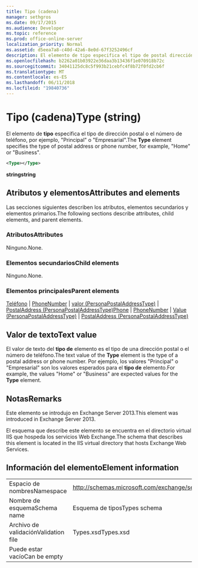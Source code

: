 ```yaml
---
title: Tipo (cadena)
manager: sethgros
ms.date: 09/17/2015
ms.audience: Developer
ms.topic: reference
ms.prod: office-online-server
localization_priority: Normal
ms.assetid: d5eea7a8-c40d-42a6-8e0d-67f3252496cf
description: El elemento de tipo especifica el tipo de postal dirección o número de teléfono, por ejemplo, HomeorBusiness.
ms.openlocfilehash: b2262a01b03922e36daa3b13436f1e070918b72c
ms.sourcegitcommit: 34041125dc8c5f993b21cebfc4f8b72f0fd2cb6f
ms.translationtype: MT
ms.contentlocale: es-ES
ms.lasthandoff: 06/11/2018
ms.locfileid: "19840736"
---
```

# <a name="type-string"></a><span data-ttu-id="f5252-103">Tipo (cadena)</span><span class="sxs-lookup"><span data-stu-id="f5252-103">Type (string)</span></span>

<span data-ttu-id="f5252-104">El elemento de **tipo** especifica el tipo de dirección postal o el número de teléfono, por ejemplo, "Principal" o "Empresarial".</span><span class="sxs-lookup"><span data-stu-id="f5252-104">The **Type** element specifies the type of postal address or phone number, for example, "Home" or "Business".</span></span> 
  
```XML
<Type></Type>
```

 <span data-ttu-id="f5252-105">**string**</span><span class="sxs-lookup"><span data-stu-id="f5252-105">**string**</span></span>
## <a name="attributes-and-elements"></a><span data-ttu-id="f5252-106">Atributos y elementos</span><span class="sxs-lookup"><span data-stu-id="f5252-106">Attributes and elements</span></span>

<span data-ttu-id="f5252-107">Las secciones siguientes describen los atributos, elementos secundarios y elementos primarios.</span><span class="sxs-lookup"><span data-stu-id="f5252-107">The following sections describe attributes, child elements, and parent elements.</span></span>
  
### <a name="attributes"></a><span data-ttu-id="f5252-108">Atributos</span><span class="sxs-lookup"><span data-stu-id="f5252-108">Attributes</span></span>

<span data-ttu-id="f5252-109">Ninguno.</span><span class="sxs-lookup"><span data-stu-id="f5252-109">None.</span></span>
  
### <a name="child-elements"></a><span data-ttu-id="f5252-110">Elementos secundarios</span><span class="sxs-lookup"><span data-stu-id="f5252-110">Child elements</span></span>

<span data-ttu-id="f5252-111">Ninguno.</span><span class="sxs-lookup"><span data-stu-id="f5252-111">None.</span></span>
  
### <a name="parent-elements"></a><span data-ttu-id="f5252-112">Elementos principales</span><span class="sxs-lookup"><span data-stu-id="f5252-112">Parent elements</span></span>

<span data-ttu-id="f5252-113">[Teléfono](phone.md) | [PhoneNumber](phonenumber.md) | [valor (PersonaPostalAddressType)](value-personapostaladdresstype.md) | [PostalAddress (PersonaPostalAddressType)](postaladdress-personapostaladdresstype.md)</span><span class="sxs-lookup"><span data-stu-id="f5252-113">[Phone](phone.md) | [PhoneNumber](phonenumber.md) | [Value (PersonaPostalAddressType)](value-personapostaladdresstype.md) | [PostalAddress (PersonaPostalAddressType)](postaladdress-personapostaladdresstype.md)</span></span>
  
## <a name="text-value"></a><span data-ttu-id="f5252-114">Valor de texto</span><span class="sxs-lookup"><span data-stu-id="f5252-114">Text value</span></span>

<span data-ttu-id="f5252-115">El valor de texto del **tipo de** elemento es el tipo de una dirección postal o el número de teléfono.</span><span class="sxs-lookup"><span data-stu-id="f5252-115">The text value of the **Type** element is the type of a postal address or phone number.</span></span> <span data-ttu-id="f5252-116">Por ejemplo, los valores "Principal" o "Empresarial" son los valores esperados para el **tipo de** elemento.</span><span class="sxs-lookup"><span data-stu-id="f5252-116">For example, the values "Home" or "Business" are expected values for the **Type** element.</span></span> 
  
## <a name="remarks"></a><span data-ttu-id="f5252-117">Notas</span><span class="sxs-lookup"><span data-stu-id="f5252-117">Remarks</span></span>

<span data-ttu-id="f5252-118">Este elemento se introdujo en Exchange Server 2013.</span><span class="sxs-lookup"><span data-stu-id="f5252-118">This element was introduced in Exchange Server 2013.</span></span>
  
<span data-ttu-id="f5252-119">El esquema que describe este elemento se encuentra en el directorio virtual IIS que hospeda los servicios Web Exchange.</span><span class="sxs-lookup"><span data-stu-id="f5252-119">The schema that describes this element is located in the IIS virtual directory that hosts Exchange Web Services.</span></span>
  
## <a name="element-information"></a><span data-ttu-id="f5252-120">Información del elemento</span><span class="sxs-lookup"><span data-stu-id="f5252-120">Element information</span></span>

|||
|:-----|:-----|
|<span data-ttu-id="f5252-121">Espacio de nombres</span><span class="sxs-lookup"><span data-stu-id="f5252-121">Namespace</span></span>  <br/> |http://schemas.microsoft.com/exchange/services/2006/types  <br/> |
|<span data-ttu-id="f5252-122">Nombre de esquema</span><span class="sxs-lookup"><span data-stu-id="f5252-122">Schema name</span></span>  <br/> |<span data-ttu-id="f5252-123">Esquema de tipos</span><span class="sxs-lookup"><span data-stu-id="f5252-123">Types schema</span></span>  <br/> |
|<span data-ttu-id="f5252-124">Archivo de validación</span><span class="sxs-lookup"><span data-stu-id="f5252-124">Validation file</span></span>  <br/> |<span data-ttu-id="f5252-125">Types.xsd</span><span class="sxs-lookup"><span data-stu-id="f5252-125">Types.xsd</span></span>  <br/> |
|<span data-ttu-id="f5252-126">Puede estar vacío</span><span class="sxs-lookup"><span data-stu-id="f5252-126">Can be empty</span></span>  <br/> ||
   

